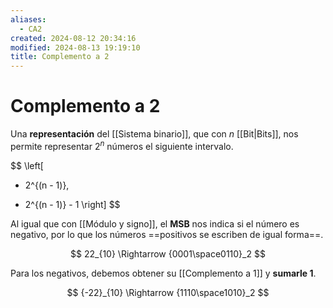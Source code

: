 ```yaml
---
aliases:
  - CA2
created: 2024-08-12 20:34:16
modified: 2024-08-13 19:19:10
title: Complemento a 2
---
```


# Complemento a 2

Una **representación** del [[Sistema binario]], que con $n$ [[Bit|Bits]], nos permite representar $2^n$ números el siguiente intervalo.

$$
\left[
- 2^{(n - 1)},
+ 2^{(n - 1)} - 1
\right]
$$

Al igual que con [[Módulo y signo]], el **MSB** nos indica si el número es negativo, por lo que los números ==positivos se escriben de igual forma==.

$$
22_{10} \Rightarrow {0001\space0110}_2
$$

Para los negativos, debemos obtener su [[Complemento a 1]] y **sumarle $1$**.

$$
{-22}_{10} \Rightarrow {1110\space1010}_2
$$
